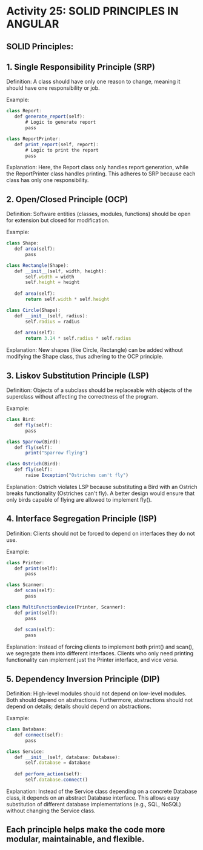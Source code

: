 # Activity 25: SOLID PRINCIPLES IN ANGULAR


## SOLID Principles:

## 1. Single Responsibility Principle (SRP)
Definition: A class should have only one reason to change, meaning it should have one responsibility or job.

Example:

 ``` typescript
class Report:
    def generate_report(self):
        # Logic to generate report
        pass

class ReportPrinter:
    def print_report(self, report):
        # Logic to print the report
        pass

 ```
Explanation:
Here, the Report class only handles report generation, while the ReportPrinter class handles printing. This adheres to SRP because each class has only one responsibility.

## 2. Open/Closed Principle (OCP)
Definition: Software entities (classes, modules, functions) should be open for extension but closed for modification.

Example:

 ``` typescript
class Shape:
    def area(self):
        pass

class Rectangle(Shape):
    def __init__(self, width, height):
        self.width = width
        self.height = height
    
    def area(self):
        return self.width * self.height

class Circle(Shape):
    def __init__(self, radius):
        self.radius = radius
    
    def area(self):
        return 3.14 * self.radius * self.radius
```
Explanation:
New shapes (like Circle, Rectangle) can be added without modifying the Shape class, thus adhering to the OCP principle.

## 3. Liskov Substitution Principle (LSP)
Definition: Objects of a subclass should be replaceable with objects of the superclass without affecting the correctness of the program.

Example:

 ``` typescript
class Bird:
    def fly(self):
        pass

class Sparrow(Bird):
    def fly(self):
        print("Sparrow flying")

class Ostrich(Bird):
    def fly(self):
        raise Exception("Ostriches can't fly")
 ```
Explanation:
Ostrich violates LSP because substituting a Bird with an Ostrich breaks functionality (Ostriches can't fly). A better design would ensure that only birds capable of flying are allowed to implement fly().

## 4. Interface Segregation Principle (ISP)
Definition: Clients should not be forced to depend on interfaces they do not use.

Example:

 ``` typescript
class Printer:
    def print(self):
        pass

class Scanner:
    def scan(self):
        pass

class MultiFunctionDevice(Printer, Scanner):
    def print(self):
        pass
    
    def scan(self):
        pass
 ```
Explanation:
Instead of forcing clients to implement both print() and scan(), we segregate them into different interfaces. Clients who only need printing functionality can implement just the Printer interface, and vice versa.

## 5. Dependency Inversion Principle (DIP)
Definition: High-level modules should not depend on low-level modules. Both should depend on abstractions. Furthermore, abstractions should not depend on details; details should depend on abstractions.

Example:

 ``` typescript
class Database:
    def connect(self):
        pass

class Service:
    def __init__(self, database: Database):
        self.database = database
    
    def perform_action(self):
        self.database.connect()
```
Explanation:
Instead of the Service class depending on a concrete Database class, it depends on an abstract Database interface. This allows easy substitution of different database implementations (e.g., SQL, NoSQL) without changing the Service class.

## Each principle helps make the code more modular, maintainable, and flexible.















































